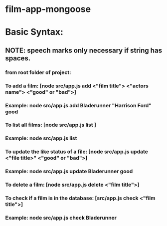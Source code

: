 # film-app-mongoose

# Basic Syntax:
## NOTE: speech marks only necessary if string has spaces.

### from root folder of project:

### To add a film: [node src/app.js add <"film title"> <"actors name"> <"good" or "bad">]
### Example:  node src/app.js add Bladerunner "Harrison Ford" good

### To list all films: [node src/app.js list ]
### Example: node src/app.js list

### To update the like status of a file: [node src/app.js update <"file title>" <"good" or "bad">]
### Example: node src/app.js update Bladerunner good

### To delete a film: [node src/app.js delete <"film title">]

### To check if a film is in the database: [src/app.js check <"film title">]
### Example: node src/app.js check Bladerunner